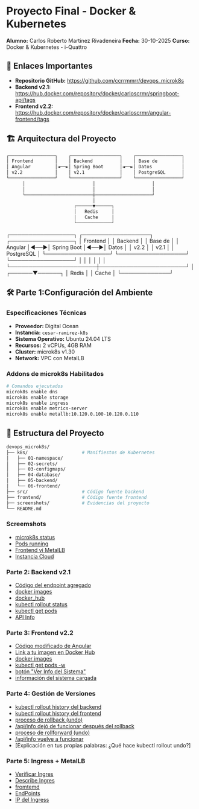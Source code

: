 # Proyecto Final - Docker & Kubernetes

**Alumno:** Carlos Roberto Martinez Rivadeneira
**Fecha:**  30-10-2025
**Curso:** Docker & Kubernetes - i-Quattro

## 🔗 Enlaces Importantes

- **Repositorio GitHub:** https://github.com/ccrrmmrr/devops_microk8s
- **Backend v2.1:** https://hub.docker.com/repository/docker/carloscrmr/springboot-api/tags
- **Frontend v2.2:** https://hub.docker.com/repository/docker/carloscrmr/angular-frontend/tags

## 🏗️ Arquitectura del Proyecto

```bash
┌─────────────────┐    ┌──────────────────┐    ┌─────────────────┐
│ Frontend        │    │ Backend          │    │ Base de         │
│ Angular         │◄──►│ Spring Boot      │◄──►│ Datos           │
│ v2.2            │    │ v2.1             │    │ PostgreSQL      │
└─────────────────┘    └──────────────────┘    └─────────────────┘
      │                         │                     │
      │                         │                     │
      └─────────────────────────┼─────────────────────┘
                                │
                         ┌──────▼──────┐
                         │   Redis     │
                         │   Cache     │
                         └─────────────┘
```

┌─────────────────┐ ┌──────────────────┐ ┌─────────────────┐
│ Frontend │ │ Backend │ │ Base de │
│ Angular │◄──►│ Spring Boot │◄──►│ Datos │
│ v2.2 │ │ v2.1 │ │ PostgreSQL │
└─────────────────┘ └──────────────────┘ └─────────────────┘
│ │ │
│ │ │
└───────────────────────┼───────────────────────┘
│
┌──────▼──────┐
│ Redis │
│ Cache │
└─────────────┘


## 🛠️ Parte 1:Configuración del Ambiente

### Especificaciones Técnicas
- **Proveedor:** Digital Ocean
- **Instancia:** `cesar-ramirez-k8s`
- **Sistema Operativo:** Ubuntu 24.04 LTS
- **Recursos:** 2 vCPUs, 4GB RAM
- **Cluster:** microk8s v1.30
- **Network:** VPC con MetalLB

### Addons de microk8s Habilitados
```bash
# Comandos ejecutados
microk8s enable dns
microk8s enable storage
microk8s enable ingress
microk8s enable metrics-server
microk8s enable metallb:10.120.0.100-10.120.0.110
```

## 📁 Estructura del Proyecto
```bash
devops_microk8s/
├── k8s/                    # Manifiestos de Kubernetes
│   ├── 01-namespace/
│   ├── 02-secrets/
│   ├── 03-configmaps/
│   ├── 04-database/
│   ├── 05-backend/
│   └── 06-frontend/
├── src/                    # Código fuente backend
├── frontend/               # Código fuente frontend
├── screenshots/            # Evidencias del proyecto
└── README.md
```

### Screemshots
- [microk8s status](https://github.com/ccrrmmrr/devops_microk8s/tree/main/Screemshots/part01/parte01_microk8s.PNG)
- [Pods running](https://github.com/ccrrmmrr/devops_microk8s/tree/main/Screemshots/part01/parte01_kubectl_get_all.PNG)
- [Frontend vi MetalLB](https://github.com/ccrrmmrr/devops_microk8s/tree/main/Screemshots/part01/parte01_front_end_inicial.PNG)
- [Instancia Cloud](https://github.com/ccrrmmrr/devops_microk8s/tree/main/Screemshots/part01/parte01_InstanciaCloud.PNG)


### Parte 2: Backend v2.1

- [Código del endpoint agregado](https://github.com/ccrrmmrr/devops_microk8s/tree/main/Screemshots/part02/codigo_java.PNG)
- [docker images](https://github.com/ccrrmmrr/devops_microk8s/tree/main/Screemshots/part02/docker_images.PNG)
- [docker_hub](https://github.com/ccrrmmrr/devops_microk8s/tree/main/Screemshots/part02/dockerHub_tags.PNG)
- [kubectl rollout status](https://github.com/ccrrmmrr/devops_microk8s/tree/main/Screemshots/part02/kubectl_rollout_status.PNG)
- [kubectl get pods](https://github.com/ccrrmmrr/devops_microk8s/tree/main/Screemshots/part02/kubectl_get_pods.PNG)
- [API Info](https://github.com/ccrrmmrr/devops_microk8s/tree/main/Screemshots/part02/api_info.PNG)


### Parte 3: Frontend v2.2

- [Código modificado de Angular](https://github.com/ccrrmmrr/devops_microk8s/tree/main/Screemshots/part03/cod_change.PNG)
- [Link a tu imagen en Docker Hub](https://hub.docker.com/repository/docker/carloscrmr/angular-frontend/general)
- [docker images](https://github.com/ccrrmmrr/devops_microk8s/tree/main/Screemshots/part03/docker_hub.PNG)
- [kubectl get pods -w](https://github.com/ccrrmmrr/devops_microk8s/tree/main/Screemshots/part03/roll_out.PNG)
- [botón "Ver Info del Sistema"](https://github.com/ccrrmmrr/devops_microk8s/tree/main/Screemshots/part03/info_sistema.PNG)
- [información del sistema cargada](https://github.com/ccrrmmrr/devops_microk8s/tree/main/Screemshots/part03/boton_sistema.PNG)


### Parte 4: Gestión de Versiones

- [kubectl rollout history del backend](https://github.com/ccrrmmrr/devops_microk8s/tree/main/Screemshots/part04/rollout_history_backend.PNG)
- [kubectl rollout history del frontend](https://github.com/ccrrmmrr/devops_microk8s/tree/main/Screemshots/part04/rollout_history_frontend.PNG)
- [proceso de rollback (undo)](https://github.com/ccrrmmrr/devops_microk8s/tree/main/Screemshots/part04/rollback_undo.PNG)
- [/api/info dejó de funcionar después del rollback](https://github.com/ccrrmmrr/devops_microk8s/tree/main/Screemshots/part04/api_info_NOK.PNG)
- [proceso de rollforward (undo)](https://github.com/ccrrmmrr/devops_microk8s/tree/main/Screemshots/part04/rollforward.PNG)
- [/api/info vuelve a funcionar](https://github.com/ccrrmmrr/devops_microk8s/tree/main/Screemshots/part04/api_info_OK.PNG)
- [Explicación en tus propias palabras: ¿Qué hace kubectl rollout undo?]



### Parte 5: Ingress + MetalLB

- [Verificar Ingres](https://github.com/ccrrmmrr/devops_microk8s/tree/main/Screemshots/part05/verificar_ingres.PNG)
- [Describe Ingres](https://github.com/ccrrmmrr/devops_microk8s/tree/main/Screemshots/part05/describe_ingres.PNG)
- [fromtemd](https://github.com/ccrrmmrr/devops_microk8s/tree/main/Screemshots/part05/frontend.PNG)
- [EndPoints](https://github.com/ccrrmmrr/devops_microk8s/tree/main/Screemshots/part05/parte5-endpoints-test.PNG)
- [IP del Ingress](https://github.com/ccrrmmrr/devops_microk8s/tree/main/Screemshots/part05/ip_ingres.PNG)
